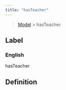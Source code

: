 ```yaml
---
title: "hasTeacher"
---
```


> [Model](../../) > hasTeacher

## Label

### English
hasTeacher


## Definition



    
